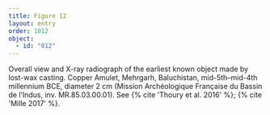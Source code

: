 ```yaml
---
title: Figure 12
layout: entry
order: 1012
object:
  - id: "012"
---
```


Overall view and X-ray radiograph of the earliest known object made by lost-wax casting. Copper Amulet, Mehrgarh, Baluchistan, mid-5th–mid-4th millennium BCE, diameter 2 cm (Mission Archéologique Française du Bassin de l’Indus, inv. MR.85.03.00.01). See {% cite 'Thoury et al. 2016' %}; {% cite 'Mille 2017' %}.

